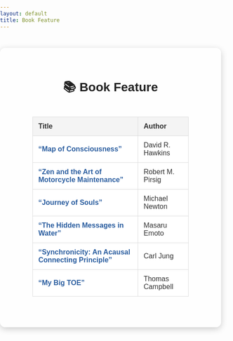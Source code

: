 ```yaml
---
layout: default
title: Book Feature
---
```


<style>
  body {
    font-family: "Quicksand", Arial, sans-serif;
    background: url('https://images.unsplash.com/photo-1502877338535-766e1452684a') no-repeat center center fixed;
    background-size: cover;
    margin: 0;
    padding: 0;
    color: #333;
  }
  .content {
    max-width: 900px;
    margin: 40px auto;
    background: rgba(255, 255, 255, 0.7); /* 70% translucent white */
    padding: 30px;
    border-radius: 12px;
    box-shadow: 0 4px 15px rgba(0, 0, 0, 0.2);
  }
  h1 {
    text-align: center;
    color: #222;
  }
  table {
    border-collapse: collapse;
    width: 80%;
    max-width: 700px;
    margin: 20px auto;
    font-size: 16px;
    background: rgba(255, 255, 255, 0.85); /* slightly more solid for readability */
  }
  th, td {
    padding: 12px;
    border: 1px solid #ddd;
    text-align: left;
  }
  thead tr {
    background-color: #f4f4f4;
    color: #333;
  }
  a {
    text-decoration: none;
    color: #2a5d9f;
    font-weight: bold;
  }
  a:hover {
    text-decoration: underline;
  }
</style>

<div class="content">
  <h1>📚 Book Feature</h1>

  <div style="display: flex; justify-content: center; margin: 20px 0;">
    <table>
      <thead>
        <tr>
          <th>Title</th>
          <th>Author</th>
        </tr>
      </thead>
      <tbody>
        <tr>
          <td><a href="/books/feature1.html">“Map of Consciousness”</a></td>
          <td>David R. Hawkins</td>
        </tr>
        <tr>
          <td><a href="/books/feature2.html">“Zen and the Art of Motorcycle Maintenance”</a></td>
          <td>Robert M. Pirsig</td>
        </tr>
        <tr>
          <td><a href="/books/feature3.html">“Journey of Souls”</a></td>
          <td>Michael Newton</td>
        </tr>
        <tr>
          <td><a href="/books/feature4.html">“The Hidden Messages in Water”</a></td>
          <td>Masaru Emoto</td>
        </tr>
        <tr>
          <td><a href="/books/feature5.html">“Synchronicity: An Acausal Connecting Principle”</a></td>
          <td>Carl Jung</td>
        </tr>
        <tr>
          <td><a href="/books/feature6.html">“My Big TOE”</a></td>
          <td>Thomas Campbell</td>
        </tr>
      </tbody>
    </table>
  </div>
</div>
